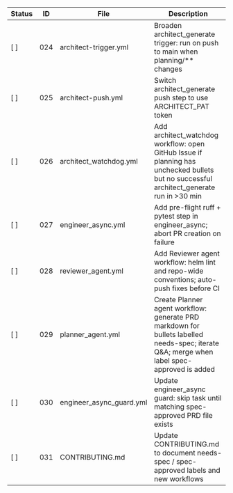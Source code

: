 | Status | ID  | File                                | Description                                                                                     |
|--------|-----|-------------------------------------|-------------------------------------------------------------------------------------------------|
| [ ]    | 024 | architect-trigger.yml               | Broaden architect_generate trigger: run on push to main when planning/** changes                |
| [ ]    | 025 | architect-push.yml                  | Switch architect_generate push step to use ARCHITECT_PAT token                                  |
| [ ]    | 026 | architect_watchdog.yml              | Add architect_watchdog workflow: open GitHub Issue if planning has unchecked bullets but no successful architect_generate run in >30 min |
| [ ]    | 027 | engineer_async.yml                  | Add pre-flight ruff + pytest step in engineer_async; abort PR creation on failure               |
| [ ]    | 028 | reviewer_agent.yml                  | Add Reviewer agent workflow: helm lint and repo-wide conventions; auto-push fixes before CI     |
| [ ]    | 029 | planner_agent.yml                   | Create Planner agent workflow: generate PRD markdown for bullets labelled needs-spec; iterate Q&A; merge when label spec-approved is added |
| [ ]    | 030 | engineer_async_guard.yml            | Update engineer_async guard: skip task until matching spec-approved PRD file exists             |
| [ ]    | 031 | CONTRIBUTING.md                     | Update CONTRIBUTING.md to document needs-spec / spec-approved labels and new workflows          |
